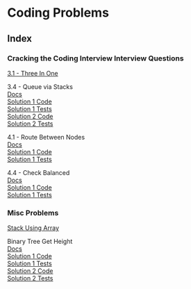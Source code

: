 # Coding Problems

## Index

### Cracking the Coding Interview Interview Questions

[3.1 - Three In One](https://github.com/devin5885/CodingProblems/tree/master/CodingProblems/MultipleStacksUsingSingleArray)  

3.4 - Queue via Stacks  
[Docs](https://github.com/devin5885/CodingProblems/blob/master/CodingProblems/Queue/Stacks/QueueViaStacks.md)  
[Solution 1 Code](https://github.com/devin5885/CodingProblems/blob/master/CodingProblems/Queue/Stacks/QueueViaStacks1SimpleComplete.cs)  
[Solution 1 Tests](https://github.com/devin5885/CodingProblems/blob/master/CodingProblems/Queue/Stacks/QueueViaStacks1SimpleCompleteTests.cs)  
[Solution 2 Code](https://github.com/devin5885/CodingProblems/blob/master/CodingProblems/Queue/Stacks/QueueViaStacks2OptimizedComplete.cs)  
[Solution 2 Tests](https://github.com/devin5885/CodingProblems/blob/master/CodingProblems/Queue/Stacks/QueueViaStacks2OptimizedCompleteTests.cs)  

4.1 - Route Between Nodes  
[Docs](https://github.com/devin5885/CodingProblems/blob/master/CodingProblems/Graph/RouteBetweenNodes/GraphIsRouteBetweenNodes.md)  
[Solution 1 Code](https://github.com/devin5885/CodingProblems/blob/master/CodingProblems/Graph/RouteBetweenNodes/GraphIsRouteBetweenNodes1DFSComplete.cs)  
[Solution 1 Tests](https://github.com/devin5885/CodingProblems/blob/master/CodingProblems/Graph/RouteBetweenNodes/GraphIsRouteBetweenNodes1DFSCompleteTests.cs)  

4.4 - Check Balanced  
[Docs](https://github.com/devin5885/CodingProblems/tree/master/CodingProblems/BinaryTree/CheckBalanced)  
[Solution 1 Code](https://github.com/devin5885/CodingProblems/blob/master/CodingProblems/BinaryTree/CheckBalanced/BinaryTreeCheckBalanced1RecursiveComplete.cs)  
[Solution 1 Tests](https://github.com/devin5885/CodingProblems/blob/master/CodingProblems/BinaryTree/CheckBalanced/BinaryTreeCheckBalanced1RecursiveCompleteTests.cs)  

### Misc Problems

[Stack Using Array](https://github.com/devin5885/CodingProblems/tree/master/CodingProblems/Stack/UsingArray)  

Binary Tree Get Height  
[Docs](https://github.com/devin5885/CodingProblems/blob/master/CodingProblems/BinaryTree/GetHeight/BinaryTreeGetHeight.md)  
[Solution 1 Code](https://github.com/devin5885/CodingProblems/blob/master/CodingProblems/BinaryTree/GetHeight/BinaryTreeGetHeight1RecursiveComplete.cs)  
[Solution 1 Tests](https://github.com/devin5885/CodingProblems/blob/master/CodingProblems/BinaryTree/GetHeight/BinaryTreeGetHeight1RecursiveCompleteTests.cs)  
[Solution 2 Code](https://github.com/devin5885/CodingProblems/blob/master/CodingProblems/BinaryTree/GetHeight/BinaryTreeGetHeight2IterativeComplete.cs)   
[Solution 2 Tests](https://github.com/devin5885/CodingProblems/blob/master/CodingProblems/BinaryTree/GetHeight/BinaryTreeGetHeight2IterativeCompleteTests.cs)  
